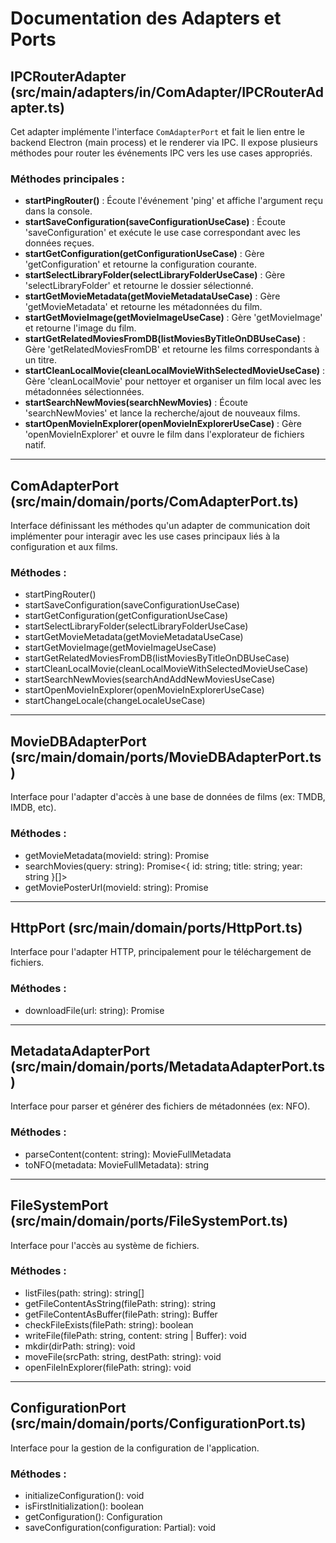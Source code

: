 # Documentation des Adapters et Ports

## IPCRouterAdapter (src/main/adapters/in/ComAdapter/IPCRouterAdapter.ts)

Cet adapter implémente l'interface `ComAdapterPort` et fait le lien entre le backend Electron (main process) et le renderer via IPC. Il expose plusieurs méthodes pour router les événements IPC vers les use cases appropriés.

### Méthodes principales :

- **startPingRouter()** : Écoute l'événement 'ping' et affiche l'argument reçu dans la console.
- **startSaveConfiguration(saveConfigurationUseCase)** : Écoute 'saveConfiguration' et exécute le use case correspondant avec les données reçues.
- **startGetConfiguration(getConfigurationUseCase)** : Gère 'getConfiguration' et retourne la configuration courante.
- **startSelectLibraryFolder(selectLibraryFolderUseCase)** : Gère 'selectLibraryFolder' et retourne le dossier sélectionné.
- **startGetMovieMetadata(getMovieMetadataUseCase)** : Gère 'getMovieMetadata' et retourne les métadonnées du film.
- **startGetMovieImage(getMovieImageUseCase)** : Gère 'getMovieImage' et retourne l'image du film.
- **startGetRelatedMoviesFromDB(listMoviesByTitleOnDBUseCase)** : Gère 'getRelatedMoviesFromDB' et retourne les films correspondants à un titre.
- **startCleanLocalMovie(cleanLocalMovieWithSelectedMovieUseCase)** : Gère 'cleanLocalMovie' pour nettoyer et organiser un film local avec les métadonnées sélectionnées.
- **startSearchNewMovies(searchNewMovies)** : Écoute 'searchNewMovies' et lance la recherche/ajout de nouveaux films.
- **startOpenMovieInExplorer(openMovieInExplorerUseCase)** : Gère 'openMovieInExplorer' et ouvre le film dans l'explorateur de fichiers natif.

---

## ComAdapterPort (src/main/domain/ports/ComAdapterPort.ts)

Interface définissant les méthodes qu'un adapter de communication doit implémenter pour interagir avec les use cases principaux liés à la configuration et aux films.

### Méthodes :

- startPingRouter()
- startSaveConfiguration(saveConfigurationUseCase)
- startGetConfiguration(getConfigurationUseCase)
- startSelectLibraryFolder(selectLibraryFolderUseCase)
- startGetMovieMetadata(getMovieMetadataUseCase)
- startGetMovieImage(getMovieImageUseCase)
- startGetRelatedMoviesFromDB(listMoviesByTitleOnDBUseCase)
- startCleanLocalMovie(cleanLocalMovieWithSelectedMovieUseCase)
- startSearchNewMovies(searchAndAddNewMoviesUseCase)
- startOpenMovieInExplorer(openMovieInExplorerUseCase)
- startChangeLocale(changeLocaleUseCase)

---

## MovieDBAdapterPort (src/main/domain/ports/MovieDBAdapterPort.ts)

Interface pour l'adapter d'accès à une base de données de films (ex: TMDB, IMDB, etc).

### Méthodes :

- getMovieMetadata(movieId: string): Promise<MovieFullMetadata>
- searchMovies(query: string): Promise<{ id: string; title: string; year: string }[]>
- getMoviePosterUrl(movieId: string): Promise<string>

---

## HttpPort (src/main/domain/ports/HttpPort.ts)

Interface pour l'adapter HTTP, principalement pour le téléchargement de fichiers.

### Méthodes :

- downloadFile(url: string): Promise<Buffer>

---

## MetadataAdapterPort (src/main/domain/ports/MetadataAdapterPort.ts)

Interface pour parser et générer des fichiers de métadonnées (ex: NFO).

### Méthodes :

- parseContent(content: string): MovieFullMetadata
- toNFO(metadata: MovieFullMetadata): string

---

## FileSystemPort (src/main/domain/ports/FileSystemPort.ts)

Interface pour l'accès au système de fichiers.

### Méthodes :

- listFiles(path: string): string[]
- getFileContentAsString(filePath: string): string
- getFileContentAsBuffer(filePath: string): Buffer
- checkFileExists(filePath: string): boolean
- writeFile(filePath: string, content: string | Buffer): void
- mkdir(dirPath: string): void
- moveFile(srcPath: string, destPath: string): void
- openFileInExplorer(filePath: string): void

---

## ConfigurationPort (src/main/domain/ports/ConfigurationPort.ts)

Interface pour la gestion de la configuration de l'application.

### Méthodes :

- initializeConfiguration(): void
- isFirstInitialization(): boolean
- getConfiguration(): Configuration
- saveConfiguration(configuration: Partial<Configuration>): void
